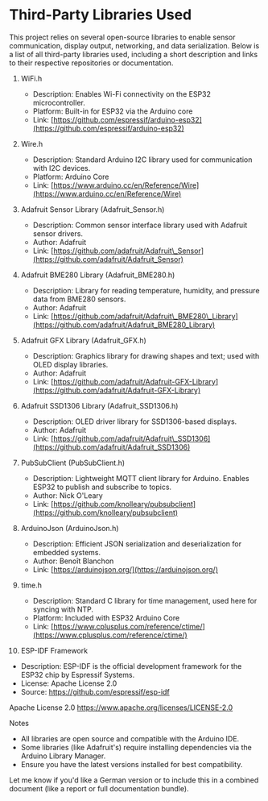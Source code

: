 # Third-Party Libraries Used

This project relies on several open-source libraries to enable sensor communication, display output, networking, and data serialization. Below is a list of all third-party libraries used, including a short description and links to their respective repositories or documentation.

1. WiFi.h

   * Description: Enables Wi-Fi connectivity on the ESP32 microcontroller.
   * Platform: Built-in for ESP32 via the Arduino core
   * Link: [https://github.com/espressif/arduino-esp32](https://github.com/espressif/arduino-esp32)

2. Wire.h

   * Description: Standard Arduino I2C library used for communication with I2C devices.
   * Platform: Arduino Core
   * Link: [https://www.arduino.cc/en/Reference/Wire](https://www.arduino.cc/en/Reference/Wire)

3. Adafruit Sensor Library (Adafruit\_Sensor.h)

   * Description: Common sensor interface library used with Adafruit sensor drivers.
   * Author: Adafruit
   * Link: [https://github.com/adafruit/Adafruit\_Sensor](https://github.com/adafruit/Adafruit_Sensor)

4. Adafruit BME280 Library (Adafruit\_BME280.h)

   * Description: Library for reading temperature, humidity, and pressure data from BME280 sensors.
   * Author: Adafruit
   * Link: [https://github.com/adafruit/Adafruit\_BME280\_Library](https://github.com/adafruit/Adafruit_BME280_Library)

5. Adafruit GFX Library (Adafruit\_GFX.h)

   * Description: Graphics library for drawing shapes and text; used with OLED display libraries.
   * Author: Adafruit
   * Link: [https://github.com/adafruit/Adafruit-GFX-Library](https://github.com/adafruit/Adafruit-GFX-Library)

6. Adafruit SSD1306 Library (Adafruit\_SSD1306.h)

   * Description: OLED driver library for SSD1306-based displays.
   * Author: Adafruit
   * Link: [https://github.com/adafruit/Adafruit\_SSD1306](https://github.com/adafruit/Adafruit_SSD1306)

7. PubSubClient (PubSubClient.h)

   * Description: Lightweight MQTT client library for Arduino. Enables ESP32 to publish and subscribe to topics.
   * Author: Nick O'Leary
   * Link: [https://github.com/knolleary/pubsubclient](https://github.com/knolleary/pubsubclient)

8. ArduinoJson (ArduinoJson.h)

   * Description: Efficient JSON serialization and deserialization for embedded systems.
   * Author: Benoît Blanchon
   * Link: [https://arduinojson.org/](https://arduinojson.org/)

9. time.h

   * Description: Standard C library for time management, used here for syncing with NTP.
   * Platform: Included with ESP32 Arduino Core
   * Link: [https://www.cplusplus.com/reference/ctime/](https://www.cplusplus.com/reference/ctime/)

10. ESP-IDF Framework
   * Description: ESP-IDF is the official development framework for the ESP32 chip by Espressif Systems.
   * License: Apache License 2.0
   * Source: https://github.com/espressif/esp-idf

Apache License 2.0
https://www.apache.org/licenses/LICENSE-2.0

Notes

* All libraries are open source and compatible with the Arduino IDE.
* Some libraries (like Adafruit's) require installing dependencies via the Arduino Library Manager.
* Ensure you have the latest versions installed for best compatibility.

Let me know if you'd like a German version or to include this in a combined document (like a report or full documentation bundle).
